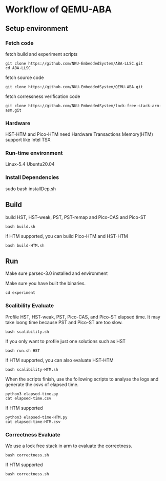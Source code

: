 # Workflow of QEMU-ABA
## Setup environment
### Fetch code
fetch build and experiment scripts
```
git clone https://github.com/NKU-EmbeddedSystem/ABA-LLSC.git
cd ABA-LLSC
```
fetch source code
```
git clone https://github.com/NKU-EmbeddedSystem/QEMU-ABA.git
```
fetch corressness verification code
```
git clone https://github.com/NKU-EmbeddedSystem/lock-free-stack-arm-asm.git
```

### Hardware
HST-HTM and Pico-HTM need Hardware Transactions Memory(HTM) support like Intel TSX
### Run-time environment
Linux-5.4 Ubuntu20.04
### Install Dependencies
sudo bash installDep.sh

## Build
build HST, HST-weak, PST, PST-remap and Pico-CAS and Pico-ST
``` 
bash build.sh
```

if HTM supported, you can build Pico-HTM and HST-HTM
```
bash build-HTM.sh
```

## Run
Make sure parsec-3.0 installed and environment 

Make sure you have built the binaries. 
```
cd experiment
```

### Scalibility Evaluate

Profile HST, HST-weak, PST, Pico-CAS, and Pico-ST elapsed time. It may take loong time because PST and Pico-ST are too slow.
```
bash scalibility.sh
```
If you only want to profile just one solutions such as HST
```
bash run.sh HST
```

If HTM supported, you can also evaluate HST-HTM
```
bash scalibility-HTM.sh
```

When the scripts finish, use the following scripts to analyse the logs and generate the csvs of elapsed time. 

```
python3 elapsed-time.py
cat elapsed-time.csv
``` 
If HTM supported
```
python3 elapsed-time-HTM.py
cat elapsed-time-HTM.csv
```

### Correctness Evaluate
We use a lock free stack in arm to evaluate the correctness. 

```
bash correctness.sh
```
If HTM supported
```
bash correctness.sh
```